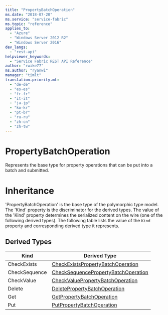 ```yaml
---
title: "PropertyBatchOperation"
ms.date: "2018-07-20"
ms.service: "service-fabric"
ms.topic: "reference"
applies_to: 
  - "Azure"
  - "Windows Server 2012 R2"
  - "Windows Server 2016"
dev_langs: 
  - "rest-api"
helpviewer_keywords: 
  - "Service Fabric REST API Reference"
author: "rwike77"
ms.author: "ryanwi"
manager: "timlt"
translation.priority.mt: 
  - "de-de"
  - "es-es"
  - "fr-fr"
  - "it-it"
  - "ja-jp"
  - "ko-kr"
  - "pt-br"
  - "ru-ru"
  - "zh-cn"
  - "zh-tw"
---
```

# PropertyBatchOperation

Represents the base type for property operations that can be put into a batch and submitted.
# Inheritance

'PropertyBatchOperation' is the base type of the polymorphic type model. The 'Kind' property is the discriminator for the derived types. 
The value of the 'Kind' property determines the serialized content on the wire (one of the following derived types). 
The following table lists the value of the `Kind` property and corresponding derived type it represents.
## Derived Types

| Kind | Derived Type |
| --- | --- | 
| CheckExists | [CheckExistsPropertyBatchOperation](sfclient-v63-model-checkexistspropertybatchoperation.md) |
| CheckSequence | [CheckSequencePropertyBatchOperation](sfclient-v63-model-checksequencepropertybatchoperation.md) |
| CheckValue | [CheckValuePropertyBatchOperation](sfclient-v63-model-checkvaluepropertybatchoperation.md) |
| Delete | [DeletePropertyBatchOperation](sfclient-v63-model-deletepropertybatchoperation.md) |
| Get | [GetPropertyBatchOperation](sfclient-v63-model-getpropertybatchoperation.md) |
| Put | [PutPropertyBatchOperation](sfclient-v63-model-putpropertybatchoperation.md) |

